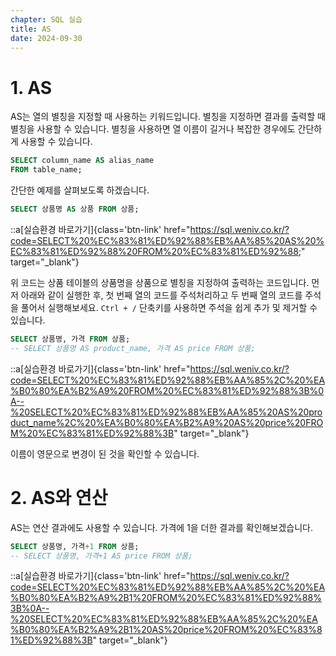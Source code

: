 ```yaml
---
chapter: SQL 실습
title: AS
date: 2024-09-30
---
```

# 1. AS

AS는 열의 별칭을 지정할 때 사용하는 키워드입니다. 별칭을 지정하면 결과를 출력할 때 별칭을 사용할 수 있습니다. 별칭을 사용하면 열 이름이 길거나 복잡한 경우에도 간단하게 사용할 수 있습니다.

```sql
SELECT column_name AS alias_name
FROM table_name;
```

간단한 예제를 살펴보도록 하겠습니다.
```sql
SELECT 상품명 AS 상품 FROM 상품;
```
::a[실습환경 바로가기]{class='btn-link' href="https://sql.weniv.co.kr/?code=SELECT%20%EC%83%81%ED%92%88%EB%AA%85%20AS%20%EC%83%81%ED%92%88%20FROM%20%EC%83%81%ED%92%88;" target="\_blank"}

위 코드는 상품 테이블의 상품명을 상품으로 별칭을 지정하여 출력하는 코드입니다. 먼저 아래와 같이 실행한 후, 첫 번째 열의 코드를 주석처리하고 두 번째 열의 코드를 주석을 풀어서 실행해보세요. `Ctrl + /` 단축키를 사용하면 주석을 쉽게 추가 및 제거할 수 있습니다.

```sql
SELECT 상품명, 가격 FROM 상품;
-- SELECT 상품명 AS product_name, 가격 AS price FROM 상품;
```
::a[실습환경 바로가기]{class='btn-link' href="https://sql.weniv.co.kr/?code=SELECT%20%EC%83%81%ED%92%88%EB%AA%85%2C%20%EA%B0%80%EA%B2%A9%20FROM%20%EC%83%81%ED%92%88%3B%0A--%20SELECT%20%EC%83%81%ED%92%88%EB%AA%85%20AS%20product_name%2C%20%EA%B0%80%EA%B2%A9%20AS%20price%20FROM%20%EC%83%81%ED%92%88%3B" target="\_blank"}

이름이 영문으로 변경이 된 것을 확인할 수 있습니다.

# 2. AS와 연산

AS는 연산 결과에도 사용할 수 있습니다. 가격에 1을 더한 결과를 확인해보겠습니다.

```sql
SELECT 상품명, 가격+1 FROM 상품;
-- SELECT 상품명, 가격+1 AS price FROM 상품;
```
::a[실습환경 바로가기]{class='btn-link' href="https://sql.weniv.co.kr/?code=SELECT%20%EC%83%81%ED%92%88%EB%AA%85%2C%20%EA%B0%80%EA%B2%A9%2B1%20FROM%20%EC%83%81%ED%92%88%3B%0A--%20SELECT%20%EC%83%81%ED%92%88%EB%AA%85%2C%20%EA%B0%80%EA%B2%A9%2B1%20AS%20price%20FROM%20%EC%83%81%ED%92%88%3B" target="\_blank"}
